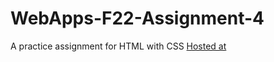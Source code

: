 # WebApps-F22-Assignment-4
A practice assignment for HTML with CSS
[Hosted at]("https://44-563-web-apps-f22.github.io/44563-webapps-assignment-4-hruthik7/")